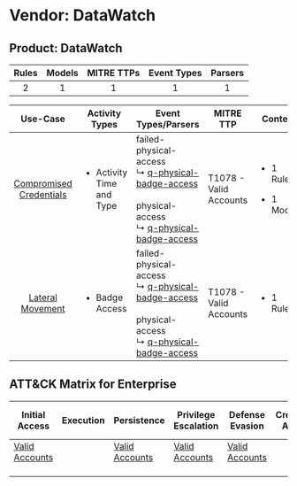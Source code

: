 Vendor: DataWatch
=================
Product: DataWatch
------------------
| Rules | Models | MITRE TTPs | Event Types | Parsers |
|:-----:|:------:|:----------:|:-----------:|:-------:|
|   2   |   1    |     1      |      1      |    1    |

|                                 Use-Case                                  | Activity Types                            | Event Types/Parsers                                                                                                                                                                                                           | MITRE TTP                  | Content                                             |
|:-------------------------------------------------------------------------:| ----------------------------------------- | ----------------------------------------------------------------------------------------------------------------------------------------------------------------------------------------------------------------------------- | -------------------------- | --------------------------------------------------- |
| [Compromised Credentials](../UseCases/usecase_compromised_credentials.md) | <ul><li>Activity Time  and Type</li></ul> |  failed-physical-access<br> ↳ [q-physical-badge-access](../Parsers/parserContent_q-physical-badge-access.md)<br><br> physical-access<br> ↳ [q-physical-badge-access](../Parsers/parserContent_q-physical-badge-access.md)<br> | T1078 - Valid Accounts<br> | <ul><li>1 Rules</li></ul><ul><li>1 Models</li></ul> |
|        [Lateral Movement](../UseCases/usecase_lateral_movement.md)        | <ul><li>Badge Access</li></ul>            |  failed-physical-access<br> ↳ [q-physical-badge-access](../Parsers/parserContent_q-physical-badge-access.md)<br><br> physical-access<br> ↳ [q-physical-badge-access](../Parsers/parserContent_q-physical-badge-access.md)<br> | T1078 - Valid Accounts<br> | <ul><li>1 Rules</li></ul>                           |

ATT&CK Matrix for Enterprise
----------------------------
| Initial Access                                                      | Execution | Persistence                                                         | Privilege Escalation                                                | Defense Evasion                                                     | Credential Access | Discovery | Lateral Movement | Collection | Command and Control | Exfiltration | Impact |
| ------------------------------------------------------------------- | --------- | ------------------------------------------------------------------- | ------------------------------------------------------------------- | ------------------------------------------------------------------- | ----------------- | --------- | ---------------- | ---------- | ------------------- | ------------ | ------ |
| [Valid Accounts](https://attack.mitre.org/techniques/T1078)<br><br> |           | [Valid Accounts](https://attack.mitre.org/techniques/T1078)<br><br> | [Valid Accounts](https://attack.mitre.org/techniques/T1078)<br><br> | [Valid Accounts](https://attack.mitre.org/techniques/T1078)<br><br> |                   |           |                  |            |                     |              |        |